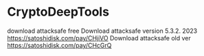 # CryptoDeepTools
download attacksafe free   Download attacksafe version 5.3.2. 2023 https://satoshidisk.com/pay/CHjiVO  Download attacksafe old ver https://satoshidisk.com/pay/CHcGrQ
